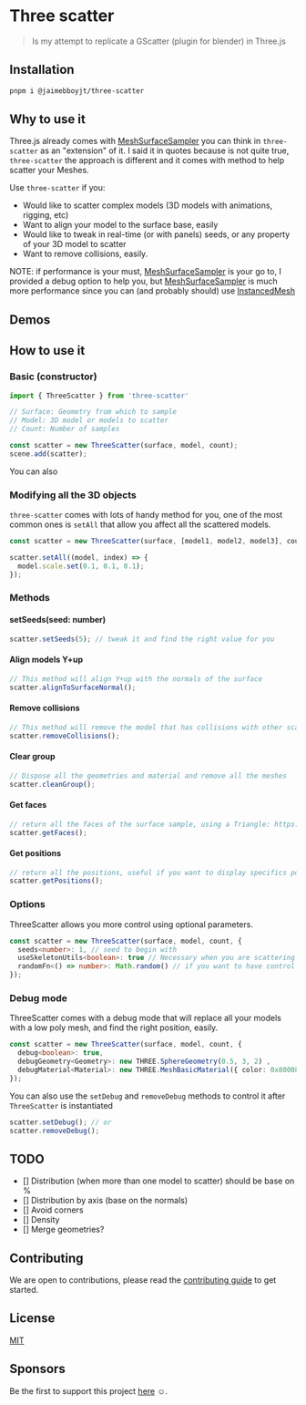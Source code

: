 # Three scatter

> Is my attempt to replicate a GScatter (plugin for blender) in Three.js

## Installation

```bash
pnpm i @jaimebboyjt/three-scatter
```

## Why to use it

Three.js already comes with [MeshSurfaceSampler](https://threejs.org/docs/?q=meshS#examples/en/math/MeshSurfaceSampler) you can think in `three-scatter` as an "extension" of it. I said it in quotes because is not quite true, `three-scatter` the approach is different and it comes with method to help scatter your Meshes.

Use `three-scatter` if you:
- Would like to scatter complex models (3D models with animations, rigging, etc)
- Want to align your model to the surface base, easily
- Would like to tweak in real-time (or with panels) seeds, or any property of your 3D model to scatter
- Want to remove collisions, easily.

NOTE:
if performance is your must, [MeshSurfaceSampler](https://threejs.org/docs/?q=meshS#examples/en/math/MeshSurfaceSampler) is your go to, I provided a debug option to help you, but [MeshSurfaceSampler](https://threejs.org/docs/?q=meshS#examples/en/math/MeshSurfaceSampler) is much more performance since you can (and probably should) use [InstancedMesh](https://threejs.org/docs/?q=InstancedMesh#api/en/objects/InstancedMesh)

## Demos



## How to use it

### Basic (constructor)

```js
import { ThreeScatter } from 'three-scatter'

// Surface: Geometry from which to sample
// Model: 3D model or models to scatter
// Count: Number of samples

const scatter = new ThreeScatter(surface, model, count);
scene.add(scatter);
```

You can also 

### Modifying all the 3D objects

`three-scatter` comes with lots of handy method for you, one of the most common ones is `setAll` that allow you affect all the scattered models.

```js
const scatter = new ThreeScatter(surface, [model1, model2, model3], count);

scatter.setAll((model, index) => {
  model.scale.set(0.1, 0.1, 0.1);
});
```

### Methods

#### setSeeds(seed: number)

```js
scatter.setSeeds(5); // tweak it and find the right value for you
```

#### Align models Y+up

```js
// This method will align Y+up with the normals of the surface
scatter.alignToSurfaceNormal();
```

#### Remove collisions

```js
// This method will remove the model that has collisions with other scattered model 
scatter.removeCollisions();
```

#### Clear group

```js
// Dispose all the geometries and material and remove all the meshes
scatter.cleanGroup();
```

#### Get faces

```js
// return all the faces of the surface sample, using a Triangle: https://threejs.org/docs/?q=triangle#api/en/math/Triangle
scatter.getFaces();
```

#### Get positions

```js
// return all the positions, useful if you want to display specifics positions in your scene
scatter.getPositions();
```

### Options

ThreeScatter allows you more control using optional parameters.

```ts
const scatter = new ThreeScatter(surface, model, count, {
  seeds<number>: 1, // seed to begin with
  useSkeletonUtils<boolean>: true // Necessary when you are scattering 3D models with rigging/animations
  randomFn<() => number>: Math.random() // if you want to have control over the random function, has to return a value from 0 to 1
});
```

### Debug mode

ThreeScatter comes with a debug mode that will replace all your models with a low poly mesh, and find the right position, easily.

```ts
const scatter = new ThreeScatter(surface, model, count, {
  debug<boolean>: true,
  debugGeometry<Geometry>: new THREE.SphereGeometry(0.5, 3, 2) ,
  debugMaterial<Material>: new THREE.MeshBasicMaterial({ color: 0x800080 }),
});
```

You can also use the `setDebug` and `removeDebug` methods to control it after `ThreeScatter` is instantiated

```js
scatter.setDebug(); // or
scatter.removeDebug();
```

## TODO
- [] Distribution (when more than one model to scatter) should be base on %
- [] Distribution by axis (base on the normals)
- [] Avoid corners
- [] Density
- [] Merge geometries?


## Contributing

We are open to contributions, please read the [contributing guide](/CONTRIBUTING.md) to get started.

## License

[MIT](/LICENSE)

## Sponsors

Be the first to support this project [here](LINK) ☺️.
